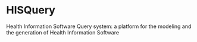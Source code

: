 # HISQuery
Health Information Software Query system: a platform for the modeling and the generation of Health Information Software
